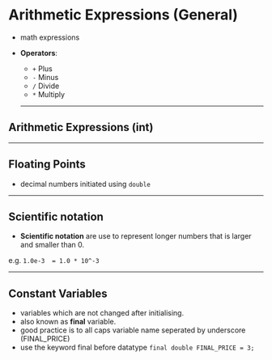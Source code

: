 # Arithmetic Expressions (General)

- math expressions
- __Operators__:
  - `+` Plus
  - `-` Minus
  - `/` Divide
  - `*` Multiply 

  ---
  
## Arithmetic Expressions (int)

  ---

## Floating Points

- decimal numbers initiated using `double`

---

## Scientific notation

- __Scientific notation__ are use to represent longer numbers that is larger and smaller than 0.

e.g. `1.0e-3  = 1.0 * 10^-3`

---

## Constant Variables

- variables which are not changed after initialising.
- also known as __final__ variable.
- good practice is to all caps variable name seperated by underscore (FINAL_PRICE)
- use the keyword final before datatype ``final double FINAL_PRICE = 3;``
